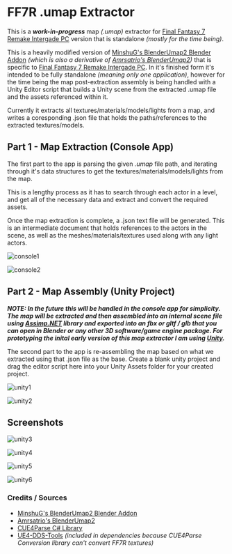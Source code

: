 # FF7R .umap Extractor
This is a ***work-in-progress*** map *(.umap)* extractor for [Final Fantasy 7 Remake Intergade PC](https://store.steampowered.com/app/1462040/FINAL_FANTASY_VII_REMAKE_INTERGRADE/) version that is standalone *(mostly for the time being)*.

This is a heavily modified version of [MinshuG's BlenderUmap2 Blender Addon](https://github.com/MinshuG/BlenderUmap2) *(which is also a derivative of [Amrsatrio's BlenderUmap2](https://github.com/Amrsatrio/BlenderUmap2))* that is specific to [Final Fantasy 7 Remake Intergade PC](https://store.steampowered.com/app/1462040/FINAL_FANTASY_VII_REMAKE_INTERGRADE/). In it's finished form it's intended to be fully standalone *(meaning only one application)*, however for the time being the map post-extraction assembly is being handled with a Unity Editor script that builds a Unity scene from the extracted .umap file and the assets referenced within it.

Currently it extracts all textures/materials/models/lights from a map, and writes a coresponding .json file that holds the paths/references to the extracted textures/models.

## Part 1 - Map Extraction (Console App)

The first part to the app is parsing the given *.umap* file path, and iterating through it's data structures to get the textures/materials/models/lights from the map. 

This is a lengthy process as it has to search through each actor in a level, and get all of the necessary data and extract and convert the required assets.

Once the map extraction is complete, a .json text file will be generated. This is an intermediate document that holds references to the actors in the scene, as well as the meshes/materials/textures used along with any light actors.

![console1](Screenshots/console1.png)

![console2](Screenshots/console2.png)

## Part 2 - Map Assembly (Unity Project)

***NOTE: In the future this will be handled in the console app for simplicity. The map will be extracted and then assembled into an internal scene file using [Assimp.NET](https://github.com/StirlingLabs/Assimp.Net) library and exported into an fbx or gltf / glb that you can open in Blender or any other 3D software/game engine package. For prototyping the inital early version of this map extractor I am using [Unity](https://unity.com/).***

The second part to the app is re-assembling the map based on what we extracted using that .json file as the base. Create a blank unity project and drag the editor script here into your Unity Assets folder for your created project.

![unity1](Screenshots/unity1.png)

![unity2](Screenshots/unity2.png)

## Screenshots

![unity3](Screenshots/unity3.jpg)

![unity4](Screenshots/unity4.jpg)

![unity5](Screenshots/unity5.png)

![unity6](Screenshots/unity6.png)

### Credits / Sources

- [MinshuG's BlenderUmap2 Blender Addon](https://github.com/MinshuG/BlenderUmap2)
- [Amrsatrio's BlenderUmap2](https://github.com/Amrsatrio/BlenderUmap2)
- [CUE4Parse C# Library](https://github.com/FabianFG/CUE4Parse)
- [UE4-DDS-Tools](https://github.com/matyalatte/UE4-DDS-Tools) *(included in dependencies because CUE4Parse Conversion library can't convert FF7R textures)*